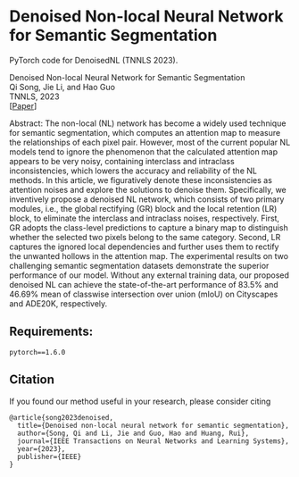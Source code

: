 # Denoised Non-local Neural Network for Semantic Segmentation

PyTorch code for DenoisedNL (TNNLS 2023).

Denoised Non-local Neural Network for Semantic Segmentation  
Qi Song, Jie Li, and Hao Guo   
TNNLS, 2023  
[[Paper](https://ieeexplore.ieee.org/abstract/document/10018899)]

Abstract: The non-local (NL) network has become a widely used technique for semantic segmentation, which computes an attention map to measure the relationships of each pixel pair. However, most of the current popular NL models tend to ignore the phenomenon that the calculated attention map appears to be very noisy, containing interclass and intraclass inconsistencies, which lowers the accuracy and reliability of the NL methods. In this article, we figuratively denote these inconsistencies as attention noises and explore the solutions to denoise them. Specifically, we inventively propose a denoised NL network, which consists of two primary modules, i.e., the global rectifying (GR) block and the local retention (LR) block, to eliminate the interclass and intraclass noises, respectively. First, GR adopts the class-level predictions to capture a binary map to distinguish whether the selected two pixels belong to the same category. Second, LR captures the ignored local dependencies and further uses them to rectify the unwanted hollows in the attention map. The experimental results on two challenging semantic segmentation datasets demonstrate the superior performance of our model. Without any external training data, our proposed denoised NL can achieve the state-of-the-art performance of 83.5% and 46.69% mean of classwise intersection over union (mIoU) on Cityscapes and ADE20K, respectively. 

## Requirements:
```
pytorch==1.6.0
```

## Citation
If you found our method useful in your research, please consider citing

```
@article{song2023denoised,
  title={Denoised non-local neural network for semantic segmentation},
  author={Song, Qi and Li, Jie and Guo, Hao and Huang, Rui},
  journal={IEEE Transactions on Neural Networks and Learning Systems},
  year={2023},
  publisher={IEEE}
}
```
